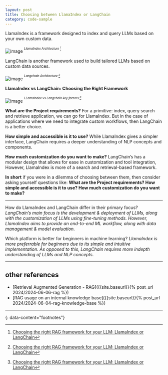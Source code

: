 ```yaml
---
layout: post
title: Choosing between LlamaIndex or LangChain
category: code-sample
---
```


LlamaIndex is a framework designed to index and query LLMs based on your own custom data.


![image](https://github.com/igorlima/unapologetic-thoughts/assets/1886786/9c93dd94-63a8-4c5c-a472-d2571a3f9fd5)
<sup><sup><i>LlamaIndex Architecture [^1]</i></sup></sup>


LangChain is another framework used to build tailored LLMs based on custom data sources.


![image](https://github.com/igorlima/unapologetic-thoughts/assets/1886786/8804653a-b942-4fea-8643-031011e0f8ba)
<sup><sup><i>Langchain Architecture [^1]</i></sup></sup>


__LlamaIndex vs LangChain: Choosing the Right Framework__


![image](https://github.com/igorlima/unapologetic-thoughts/assets/1886786/1c74c040-ef3b-4a1b-9051-e181c8043689)
<sup><sup><i>LLamaIndex vs Langchain key factors [^1]</i></sup></sup>


__What are the Project requirements?__ For a primitive: index, query search and
retrieve application, we can go for LlamaIndex. But in the case of applications
where we need to integrate custom workflows, then LangChain is a better choice.

__How simple and accessible is it to use?__ While LlamaIndex gives a simpler
interface, LangChain requires a deeper understanding of NLP concepts and
components.

__How much customization do you want to make?__ LangChain’s has a modular design
that allows for ease in customization and tool integration, However, LlamaIndex
is more of a search and retrieval-based framework.

__In short__ if you were in a dilemma of choosing between them, then consider
asking yourself questions like: __What are the Project requirements? How simple
and accessible is it to use? How much customization do you want to make?__

------

How do LlamaIndex and LangChain differ in their primary focus?
_LangChain’s main focus is the development & deployment of LLMs, along with the
customization of LLMs using fine-tuning methods. However, LlamaIndex aims to
provide an end-to-end ML workflow, along with data management & model
evaluation._

Which platform is better for beginners in machine learning?
_LlamaIndex is more preferrable for beginners due to its simple and intuitive
implementation. As opposed to this, LangChain requires more indepth
understanding of LLMs and NLP concepts._

------

## other references
- [Retrieval Augmented Generation - RAG]({{site.baseurl}}{% post_url 2024/2024-06-06-rag %})
- [RAG usage on an internal knowledge base]({{site.baseurl}}{% post_url 2024/2024-06-04-rag-knowledge-base %})

---
{: data-content="footnotes"}

[^1]: [Choosing the right RAG framework for your LLM: LlamaIndex or LangChain](https://generativeai.pub/choosing-the-right-rag-framework-for-your-llm-llamaindex-or-langchain-a89b9ffd7e41)
